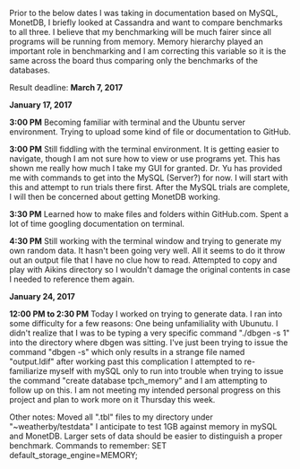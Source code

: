 Prior to the below dates I was taking in documentation based on MySQL, MonetDB, I briefly looked at Cassandra and want to compare benchmarks to all three. I believe that my benchmarking will be much fairer since all programs will be running from memory. Memory hierarchy played an important role in benchmarking and I am correcting this variable so it is the same across the board thus comparing only the benchmarks of the databases.

Result deadline: **March 7, 2017**

**January 17, 2017**

**3:00 PM** Becoming familiar with terminal and the Ubuntu server environment. Trying to upload some kind of file or documentation to GitHub.

**3:00 PM** Still fiddling with the terminal environment. It is getting easier to navigate, though I am not sure how to view or use programs yet. This has shown me really how much I take my GUI for granted.
Dr. Yu has provided me with commands to get into the MySQL (Server?) for now. I will start with this and attempt to run trials there first. After the MySQL trials are complete, I will then be concerned about getting MonetDB working.

**3:30 PM** Learned how to make files and folders within GitHub.com. Spent a lot of time googling documentation on terminal.

**4:30 PM** Still working with the terminal window and trying to generate my own random data. It hasn't been going very well. All it seems to do it throw out an output file that I have no clue how to read. Attempted to copy and play with Aikins directory so I wouldn't damage the original contents in case I needed to reference them again.

**January 24, 2017**

**12:00 PM to 2:30 PM** Today I worked on trying to generate data. I ran into some difficulty for a few reasons: One being unfamiliality with Ubunutu. I didn't realize that I was to be typing a very specific command "./dbgen -s 1" into the directory where dbgen was sitting. I've just been trying to issue the command "dbgen -s" which only results in a strange file named "output.ldif" after working past this complication I attempted to re-familiarize myself with mySQL only to run into trouble when trying to issue the command "create database tpch_memory" and I am attempting to follow up on this. I am not meeting my intended personal progress on this project and plan to work more on it Thursday this week.

Other notes: Moved all ".tbl" files to my directory under "~weatherby/testdata" I anticipate to test 1GB against memory in mySQL and MonetDB. Larger sets of data should be easier to distinguish a proper benchmark.
Commands to remember: SET default_storage_engine=MEMORY;
